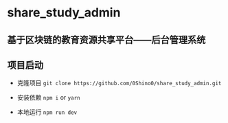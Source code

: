 # share_study_admin

## 基于区块链的教育资源共享平台——后台管理系统


## 项目启动
- 克隆项目 `git clone https://github.com/0Shino0/share_study_admin.git`

- 安装依赖 `npm i` or `yarn`

- 本地运行 `npm run dev`

